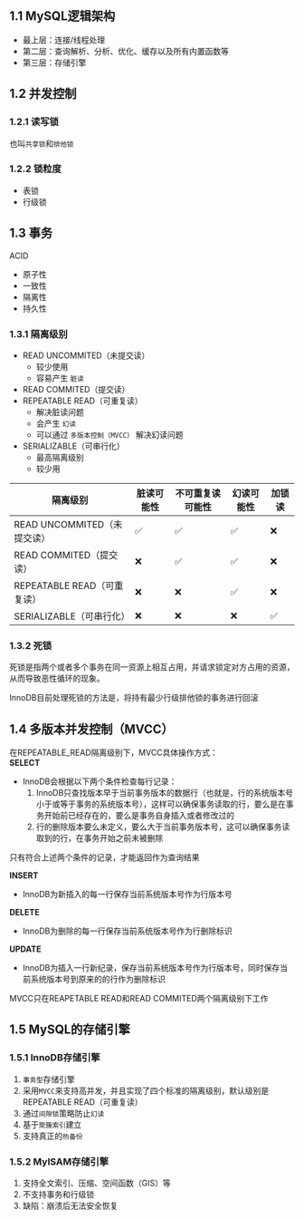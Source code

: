 ## 1.1 MySQL逻辑架构
- 最上层：连接/线程处理
- 第二层：查询解析、分析、优化、缓存以及所有内置函数等
- 第三层：存储引擎

## 1.2 并发控制
### 1.2.1 读写锁
也叫`共享锁`和`排他锁`

### 1.2.2 锁粒度
- 表锁
- 行级锁

## 1.3 事务
ACID
- 原子性
- 一致性
- 隔离性
- 持久性
### 1.3.1 隔离级别
- READ UNCOMMITED（未提交读）
  - 较少使用
  - 容易产生 `脏读`
- READ COMMITED（提交读）
- REPEATABLE READ（可重复读）
  - 解决脏读问题
  - 会产生 `幻读`
  - 可以通过 `多版本控制（MVCC）` 解决幻读问题
- SERIALIZABLE（可串行化）
  - 最高隔离级别
  - 较少用

| 隔离级别 | 脏读可能性 | 不可重复读可能性 | 幻读可能性 | 加锁读 |
| - | - | - | - | - | 
|READ UNCOMMITED（未提交读）| ✅ | ✅ | ✅|  ❌ |
| READ COMMITED（提交读） | ❌ | ✅ |✅ | ❌|
|REPEATABLE READ（可重复读） | ❌ | ❌ | ✅ | ❌ |
|SERIALIZABLE（可串行化） |❌ |❌ |❌ |✅ |

### 1.3.2 死锁
死锁是指两个或者多个事务在同一资源上相互占用，并请求锁定对方占用的资源，从而导致恶性循环的现象。  

InnoDB目前处理死锁的方法是，将持有最少行级排他锁的事务进行回滚

## 1.4 多版本并发控制（MVCC）
在REPEATABLE_READ隔离级别下，MVCC具体操作方式：  
**SELECT**  
- InnoDB会根据以下两个条件检查每行记录：  
    1. InnoDB只查找版本早于当前事务版本的数据行（也就是，行的系统版本号小于或等于事务的系统版本号），这样可以确保事务读取的行，要么是在事务开始前已经存在的，要么是事务自身插入或者修改过的
    2. 行的删除版本要么未定义，要么大于当前事务版本号，这可以确保事务读取到的行，在事务开始之前未被删除  

只有符合上述两个条件的记录，才能返回作为查询结果

**INSERT**  
- InnoDB为新插入的每一行保存当前系统版本号作为行版本号

**DELETE**  
- InnoDB为删除的每一行保存当前系统版本号作为行删除标识

**UPDATE**  
- InnoDB为插入一行新纪录，保存当前系统版本号作为行版本号，同时保存当前系统版本号到原来的的行作为删除标识

MVCC只在REAPETABLE READ和READ COMMITED两个隔离级别下工作

## 1.5 MySQL的存储引擎
### 1.5.1 InnoDB存储引擎
1. `事务型`存储引擎
2. 采用`MVCC`来支持高并发，并且实现了四个标准的隔离级别，默认级别是REPEATABLE READ（可重复读）
3. 通过`间隙锁`策略防止`幻读`
4. 基于`聚簇索引`建立
5. 支持真正的`热备份`

### 1.5.2 MyISAM存储引擎
1. 支持全文索引、压缩、空间函数（GIS）等
2. 不支持事务和行级锁
3. 缺陷：崩溃后无法安全恢复